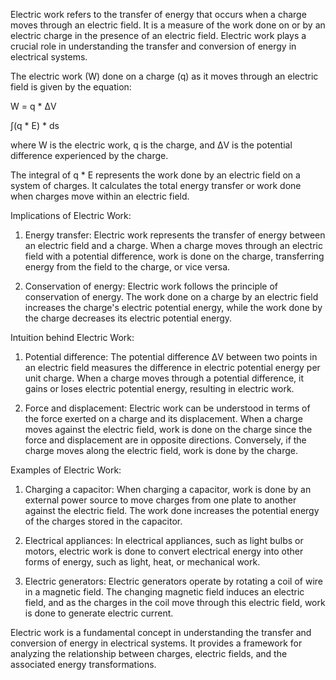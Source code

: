 Electric work refers to the transfer of energy that occurs when a charge moves through an electric field. It is a measure of the work done on or by an electric charge in the presence of an electric field. Electric work plays a crucial role in understanding the transfer and conversion of energy in electrical systems.

The electric work (W) done on a charge (q) as it moves through an electric field is given by the equation:

W = q * ΔV  

∫(q * E) * ds

where W is the electric work, q is the charge, and ΔV is the potential difference experienced by the charge.

The integral of q * E represents the work done by an electric field on a system of charges. It calculates the total energy transfer or work done when charges move within an electric field.

Implications of Electric Work:
1. Energy transfer: Electric work represents the transfer of energy between an electric field and a charge. When a charge moves through an electric field with a potential difference, work is done on the charge, transferring energy from the field to the charge, or vice versa.

2. Conservation of energy: Electric work follows the principle of conservation of energy. The work done on a charge by an electric field increases the charge's electric potential energy, while the work done by the charge decreases its electric potential energy.

Intuition behind Electric Work:
1. Potential difference: The potential difference ΔV between two points in an electric field measures the difference in electric potential energy per unit charge. When a charge moves through a potential difference, it gains or loses electric potential energy, resulting in electric work.

2. Force and displacement: Electric work can be understood in terms of the force exerted on a charge and its displacement. When a charge moves against the electric field, work is done on the charge since the force and displacement are in opposite directions. Conversely, if the charge moves along the electric field, work is done by the charge.

Examples of Electric Work:
1. Charging a capacitor: When charging a capacitor, work is done by an external power source to move charges from one plate to another against the electric field. The work done increases the potential energy of the charges stored in the capacitor.

2. Electrical appliances: In electrical appliances, such as light bulbs or motors, electric work is done to convert electrical energy into other forms of energy, such as light, heat, or mechanical work.

3. Electric generators: Electric generators operate by rotating a coil of wire in a magnetic field. The changing magnetic field induces an electric field, and as the charges in the coil move through this electric field, work is done to generate electric current.

Electric work is a fundamental concept in understanding the transfer and conversion of energy in electrical systems. It provides a framework for analyzing the relationship between charges, electric fields, and the associated energy transformations.





